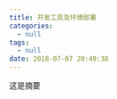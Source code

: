 ```yaml
---
title: 开发工具及环境部署
categories:
  - null
tags:
  - null
date: 2018-07-07 20:49:38
---
```

 这是摘要
 <!-- more -->

